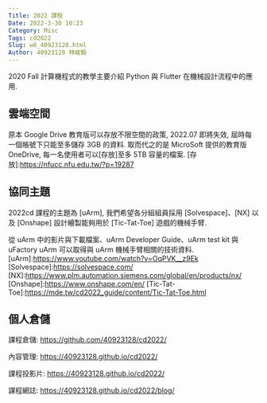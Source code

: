 ```yaml
---
Title: 2022 課程
Date: 2022-3-30 10:23
Category: Misc
Tags: cd2022
Slug: w6_40923128.html
Author: 40923128 林峻毅
---
```


2020 Fall 計算機程式的教學主要介紹 Python 與 Flutter 在機械設計流程中的應用.

<!-- PELICAN_END_SUMMARY -->

雲端空間
----
原本 Google Drive 教育版可以存放不限空間的政策, 2022.07 即將失效, 屆時每一個帳號下只能至多儲存 3GB 的資料. 取而代之的是 MicroSoft 提供的教育版 OneDrive, 每一名使用者可以[存放]至多 5TB 容量的檔案.
[存放]:https://nfucc.nfu.edu.tw/?p=19287

協同主題
----

2022cd 課程的主題為 [uArm], 我們希望各分組組員採用 [Solvespace]、[NX] 以及 [Onshape] 設計繪製能夠用於 [Tic-Tat-Toe] 遊戲的機械手臂.

從 uArm 中的影片與下載檔案、uArm Developer Guide、uArm test kit 與 uFactory uArm 可以取得與 uArm 機械手臂相關的技術資料.
[uArm]:https://www.youtube.com/watch?v=OqPVK__z9Ek
[Solvespace]:https://solvespace.com/
[NX]:https://www.plm.automation.siemens.com/global/en/products/nx/
[Onshape]:https://www.onshape.com/en/
[Tic-Tat-Toe]:https://mde.tw/cd2022_guide/content/Tic-Tat-Toe.html

個人倉儲
----

課程倉儲: <a href="https://github.com/40923128/cd2022/">https://github.com/40923128/cd2022/</a>

內容管理: <a href="https://40923128.github.io/cd2022/">https://40923128.github.io/cd2022/ </a>

課程投影片: <a href="https://40923128.github.io/cd2022/reveal">https://40923128.github.io/cd2022/ </a>

課程網誌: <a href="https://40923128.github.io/cd2022/blog/">https://40923128.github.io/cd2022/blog/ </a>


